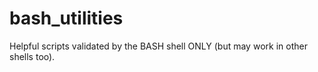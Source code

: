 # bash_utilities
Helpful scripts validated by the BASH shell ONLY (but may work in other shells too).
